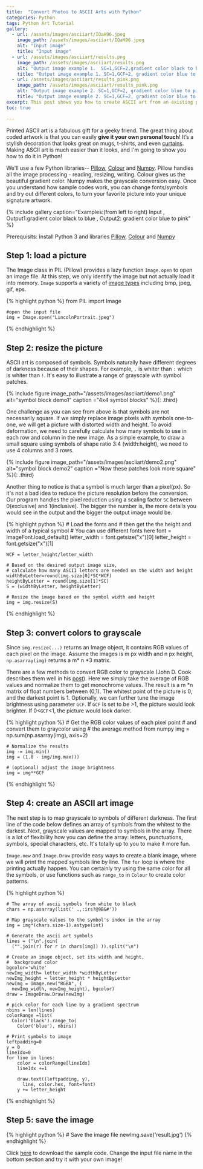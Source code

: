 ```yaml
---
title:  "Convert Photos to ASCII Arts with Python"
categories: Python
tags: Python Art Tutorial
gallery:
  - url: /assets/images/asciiart/IQaH96.jpeg
    image_path: /assets/images/asciiart/IQaH96.jpeg
    alt: "Input image"
    title: "Input image"
  - url: /assets/images/asciiart/results.png
    image_path: /assets/images/asciiart/results.png
    alt: "Output image example 1.  SC=1,GCF=2,gradient color black to blue"
    title: "Output image example 1. SC=1,GCF=2, gradient color blue to pink"
  - url: /assets/images/asciiart/results_pink.png
    image_path: /assets/images/asciiart/results_pink.png
    alt: "Output image example 2. SC=1,GCF=2, gradient color blue to pink"
    title: "Output image example 2. SC=1,GCF=2, gradient color blue to pink"
excerpt: This post shows you how to create ASCII art from an existing picture using Python. 
toc: true

---
```


Printed ASCII art is a fabulous gift for a geeky friend. The great thing about coded artwork is that you can easily **give it your own personal touch**! It’s a stylish decoration that looks great on mugs, t-shirts, and even [curtains](http://walyou.com/blog/2008/03/17/the-tree-ascii-curtain-for-geeks/). Making ASCII art is much easier than it looks, and I'm going to show you how to do it in Python!

 We'll use a few Python libraries-- [Pillow](https://pillow.readthedocs.io), [Colour](https://pypi.python.org/pypi/colour) and [Numpy](https://pypi.python.org/pypi/numpy). Pillow handles all the image processing - reading, resizing, writing. Colour gives us the beautiful gradient color. Numpy makes the grayscale conversion easy. Once you understand how sample codes work, you can change fonts/symbols and try out different colors, to turn your favorite picture into your unique signature artwork. 

{% include gallery caption="Examples:(from left to right) Input , Output1:gradient color black to blue , Output2: gradient color blue to pink" %}

Prerequisits: Install Python 3 and libraries [Pillow](https://pillow.readthedocs.io), [Colour](https://pypi.python.org/pypi/colour) and [Numpy](https://pypi.python.org/pypi/numpy)

## Step 1: load a picture

The Image class in PIL (Pillow) provides a lazy function `Image.open` to open an image file. At this step, we only identify the image but not actually load it into memory. `Image` supports a variety of [image types](http://pillow.readthedocs.io/en/3.4.x/handbook/image-file-formats.html) including bmp, jpeg, gif, eps. 

{% highlight python %}
    from PIL import Image

    #open the input file
    img = Image.open("LincolnPortrait.jpeg")
{% endhighlight %}

## Step 2: resize the picture

ASCII art is composed of symbols. Symbols naturally have different degrees of darkness because of their shapes. For example, `.` is whiter than `:` which is whiter than `!`. It's easy to illustrate a range of grayscale with symbol patches.

{% include figure image_path="/assets/images/asciiart/demo1.png" alt="symbol block demo1" caption ="4x4 symbol blocks" %}{: .third}

One challenge as you can see from above is that symbols are not necessarily square. If we simply replace image pixels with symbols one-to-one, we will get a picture with distorted width and height. To avoid deformation, we need to carefully calculate how many symbols to use in each row and column in the new image. As a simple example, to draw a small square using symbols of shape ratio 3:4 (width:height), we need to use 4 columns and 3 rows. 

{% include figure image_path="/assets/images/asciiart/demo2.png" alt="symbol block demo2" caption ="Now these patches look more square" %}{: .third}

Another thing to notice is that a symbol is much larger than a pixel(px). So it's not a bad idea to reduce the picture resolution before the conversion. Our program handles the pixel reduction using a scaling factor `SC` between 0(exclusive) and 1(inclusive). The bigger the number is, the more details you would see in the output and the bigger the output image would be. 

{% highlight python %}
    # Load the fonts and 
    #   then get the the height and width of a typical symbol 
    # You can use different fonts here
    font = ImageFont.load_default()
    letter_width = font.getsize("x")[0]
    letter_height = font.getsize("x")[1]

    WCF = letter_height/letter_width

    # Based on the desired output image size, 
    # calculate how many ASCII letters are needed on the width and height
    widthByLetter=round(img.size[0]*SC*WCF)
    heightByLetter = round(img.size[1]*SC)
    S = (widthByLetter, heightByLetter)

    # Resize the image based on the symbol width and height
    img = img.resize(S)
{% endhighlight %}

## Step 3: convert colors to grayscale

Since `img.resize(...)` returns an Image object, it contains RGB values of each pixel on the image. Assume the images is m px width and n px  height, `np.asarray(img)` returns a m* n *3 matrix. 

There are a few methods to convert RGB color to grayscale (John D. Cook describes them well in his [post](https://www.johndcook.com/blog/2009/08/24/algorithms-convert-color-grayscale/)). Here we simply take the average of RGB values and normalize them to get monochrome values. The result is a m *n matrix of float numbers between (0,1). The whitest point of the picture is 0, and the darkest point is 1. Optionally, we can further tune the image brightness using parameter `GCF`. If `GCF` is set to be >1, the picture would look brighter. If 0<`GCF`<1, the picture would look darker. 

{% highlight python %}
    # Get the RGB color values of each pixel point 
    #  and convert them to graycolor using 
    #  the average method from numpy
    img = np.sum(np.asarray(img), axis=2)

    # Normalize the results
    img -= img.min()
    img = (1.0 - img/img.max())

    # (optional) adjust the image brightness
    img = img**GCF	

{% endhighlight %}

## Step 4: create an ASCII art image

The next step is to map grayscale to symbols of different darkness. The first line of the code below defines an array of symbols from the whitest to the darkest. Next, grayscale values are mapped to symbols in the array. There is a lot of flexibility how you can define the array: letters, punctuations, symbols, special characters, etc. It's totally up to you to make it more fun.

`Image.new` and `Image.Draw` provide easy ways to create a blank image, where we will print the mapped symbols line by line. The `for` loop is where the printing actually happen. You can certainly try using the same color for all the symbols, or use functions such as `range_to` in `Colour` to create color patterns. 

{% highlight python %}


    # The array of ascii symbols from white to black
    chars = np.asarray(list(' .,:irs?@9B&#'))

    # Map grayscale values to the symbol's index in the array
    img = img*(chars.size-1).astype(int)

    # Generate the ascii art symbols 
    lines = ("\n".join(
      ("".join(r) for r in chars[img]) )).split("\n")

    # Create an image object, set its width and height, 
    #  background color
    bgcolor='white'
    newImg_width= letter_width *widthByLetter
    newImg_height = letter_height * heightByLetter
    newImg = Image.new("RGBA", (
      newImg_width, newImg_height), bgcolor)
    draw = ImageDraw.Draw(newImg)

    # pick color for each line by a gradient spectrum
    nbins = len(lines)
    colorRange =list(
      Color('black').range_to(
        Color('blue'), nbins))

    # Print symbols to image
    leftpadding=0
    y = 0
    lineIdx=0
    for line in lines:
        color = colorRange[lineIdx]
        lineIdx +=1

        draw.text((leftpadding, y), 
          line, color.hex, font=font)
        y += letter_height


{% endhighlight %}

## Step 5: save the image

{% highlight python %}
    # Save the image file
    newImg.save('result.jpg')
{% endhighlight %}

Click [here](https://gist.github.com/wshanshan/c825efca4501a491447056849dd207d6) to download the sample code. Change the input file name in the bottom section and try it with your own image!


